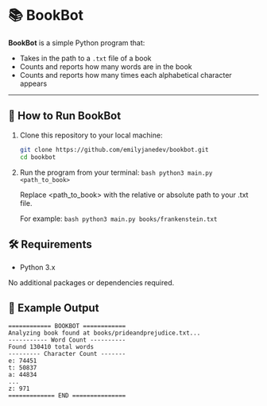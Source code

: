 # 📚 BookBot

**BookBot** is a simple Python program that:

- Takes in the path to a `.txt` file of a book
- Counts and reports how many words are in the book
- Counts and reports how many times each alphabetical character appears

---

## 🚀 How to Run BookBot

1. Clone this repository to your local machine:

   ```bash
   git clone https://github.com/emilyjanedev/bookbot.git
   cd bookbot
   ```

2. Run the program from your terminal:
   `bash python3 main.py <path_to_book>`

   Replace <path_to_book> with the relative or absolute path to your .txt file.

   For example:
   `bash python3 main.py books/frankenstein.txt`

## 🛠 Requirements

- Python 3.x

No additional packages or dependencies required.

## 📝 Example Output

```
============ BOOKBOT ============
Analyzing book found at books/prideandprejudice.txt...
----------- Word Count ----------
Found 130410 total words
--------- Character Count -------
e: 74451
t: 50837
a: 44834
...
z: 971
============= END ===============
```
